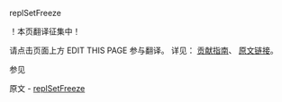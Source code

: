  replSetFreeze

 ！本页翻译征集中！

请点击页面上方 EDIT THIS PAGE 参与翻译。
详见：
[贡献指南]( https://github.com/whaleal/MongoDB-Manual-zh/blob/master/CONTRIBUTING.md )、
[原文链接](  https://docs.mongodb.com/manual/reference/command/replSetFreeze/  )。

 参见

原文 - [replSetFreeze]( https://docs.mongodb.com/manual/reference/command/replSetFreeze/ )

